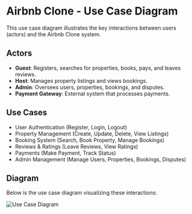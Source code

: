 # Airbnb Clone - Use Case Diagram

This use case diagram illustrates the key interactions between users (actors) and the Airbnb Clone system.

## Actors
- **Guest**: Registers, searches for properties, books, pays, and leaves reviews.
- **Host**: Manages property listings and views bookings.
- **Admin**: Oversees users, properties, bookings, and disputes.
- **Payment Gateway**: External system that processes payments.

## Use Cases
- User Authentication (Register, Login, Logout)
- Property Management (Create, Update, Delete, View Listings)
- Booking System (Search, Book Property, Manage Bookings)
- Reviews & Ratings (Leave Reviews, View Ratings)
- Payments (Make Payment, Track Status)
- Admin Management (Manage Users, Properties, Bookings, Disputes)

## Diagram
Below is the use case diagram visualizing these interactions:

![Use Case Diagram](use-case.png)
